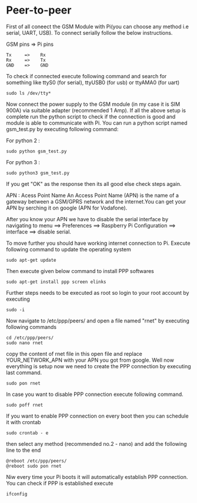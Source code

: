 # Peer-to-peer

First of all coneect the GSM Module with Pi(you can choose any method i.e serial, UART, USB).  To connect serially follow the below instructions.  

GSM pins   =>   Pi pins

    Tx     =>    Rx
    Rx     =>    Tx
    GND    =>    GND
    
To check if connected execute following command and search for something like ttyS0 (for serial), ttyUSB0 (for usb) or ttyAMA0 (for uart)  

    sudo ls /dev/tty*
 
Now connect the power supply to the GSM module (in my case it is SIM 900A) via suitable adapter (recommended 1 Amp). 
If all the above setup is complete run the python script to check if the connection is good and module is able to communicate with Pi. 
You can run a python script named gsm_test.py by executing following command:

For python 2 :

    sudo python gsm_test.py
    
For python 3 :

    sudo python3 gsm_test.py
    
If you get "OK" as the response then its all good else check steps again. 


APN : Acess Point Name
An Access Point Name (APN) is the name of a gateway between a GSM/GPRS network and the internet.You can get your APN by serching it on google (APN for Vodafone). 

After you know your APN we have to disable the serial interface by navigating to menu ==> Preferences ==> Raspberry Pi Configuration ==> interface ==> disable serial. 

To move further you should have working internet connection to Pi. 
Execute following command to update the operating system

    sudo apt-get update
Then execute given below command to install PPP softwares

    sudo apt-get install ppp screen elinks
Further steps needs to be executed as root so login to your root account by executing 

    sudo -i
Now navigate to /etc/ppp/peers/ and open a file named "rnet" by executing following commands 

    cd /etc/ppp/peers/
    sudo nano rnet
copy the content of rnet file in this open file and replace YOUR_NETWORK_APN with your APN you got from google. 
Well now everything is setup now we need to create the PPP connection by executing last command. 

    sudo pon rnet
    
In case you want to disable PPP connection execute following command. 

    sudo poff rnet

If you want to enable PPP connection on every boot then you can schedule it with crontab

    sudo crontab - e
then select any method (recommended no.2 - nano) and add the following line to the end

    @reboot /etc/ppp/peers/
    @reboot sudo pon rnet
    
Niw every time your Pi boots it will automatically establish PPP connection. You can check if PPP is established execute

    ifconfig
